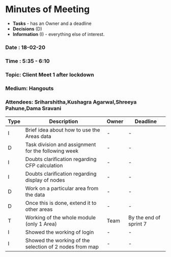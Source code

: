 # Minutes of Meeting

* **Tasks** - has an Owner and a deadline
* **Decisions** (D)
* **Information** (I) - everything else of interest.
 
### Date : 18-02-20
### Time : 5:35 - 6:10
### Topic: Client Meet 1 after lockdown
### Medium: Hangouts
### Attendees: Sriharshitha,Kushagra Agarwal,Shreeya Pahune,Dama Sravani

Type | Description                                              | Owner | Deadline
---- | ---------------------------------------------------------|-------|--------------------------
I    | Brief idea about how to use the Areas data               |   -   |     -
D    | Task division and assignment for the following week      |   -   |     -
I    | Doubts clarification regarding CFP calculation           |   -   |     -
I    | Doubts clarification regarding display of nodes          |   -   |     -
D    | Work on a particular area from the data                  |   -   |     -   
D    | Once this is done, extend it to other areas              |   -   |     -
T    | Working of the whole module (only 1 Area)                |  Team |   By the end of sprint 7
I    | Showed the working of login                              |   -   |     -
I    | Showed the working of the selection of 2 nodes from map  |   -   |     -